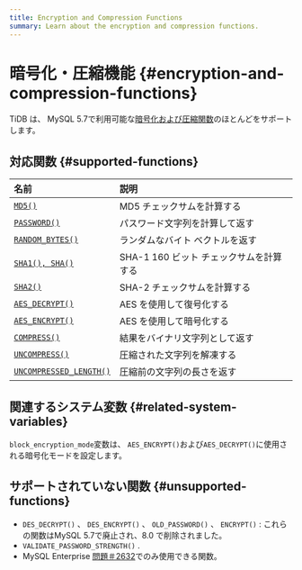 ```yaml
---
title: Encryption and Compression Functions
summary: Learn about the encryption and compression functions.
---
```


# 暗号化・圧縮機能 {#encryption-and-compression-functions}

TiDB は、 MySQL 5.7で利用可能な[暗号化および圧縮関数](https://dev.mysql.com/doc/refman/5.7/en/encryption-functions.html)のほとんどをサポートします。

## 対応関数 {#supported-functions}

| 名前                                                                                                                        | 説明                        |
| :------------------------------------------------------------------------------------------------------------------------ | :------------------------ |
| [`MD5()`](https://dev.mysql.com/doc/refman/5.7/en/encryption-functions.html#function_md5)                                 | MD5 チェックサムを計算する           |
| [`PASSWORD()`](https://dev.mysql.com/doc/refman/5.7/en/encryption-functions.html#function_password)                       | パスワード文字列を計算して返す           |
| [`RANDOM_BYTES()`](https://dev.mysql.com/doc/refman/5.7/en/encryption-functions.html#function_random-bytes)               | ランダムなバイト ベクトルを返す          |
| [`SHA1(), SHA()`](https://dev.mysql.com/doc/refman/5.7/en/encryption-functions.html#function_sha1)                        | SHA-1 160 ビット チェックサムを計算する |
| [`SHA2()`](https://dev.mysql.com/doc/refman/5.7/en/encryption-functions.html#function_sha2)                               | SHA-2 チェックサムを計算する         |
| [`AES_DECRYPT()`](https://dev.mysql.com/doc/refman/5.7/en/encryption-functions.html#function_aes-decrypt)                 | AES を使用して復号化する            |
| [`AES_ENCRYPT()`](https://dev.mysql.com/doc/refman/5.7/en/encryption-functions.html#function_aes-encrypt)                 | AES を使用して暗号化する            |
| [`COMPRESS()`](https://dev.mysql.com/doc/refman/5.7/en/encryption-functions.html#function_compress)                       | 結果をバイナリ文字列として返す           |
| [`UNCOMPRESS()`](https://dev.mysql.com/doc/refman/5.7/en/encryption-functions.html#function_uncompress)                   | 圧縮された文字列を解凍する             |
| [`UNCOMPRESSED_LENGTH()`](https://dev.mysql.com/doc/refman/5.7/en/encryption-functions.html#function_uncompressed-length) | 圧縮前の文字列の長さを返す             |

## 関連するシステム変数 {#related-system-variables}

`block_encryption_mode`変数は、 `AES_ENCRYPT()`および`AES_DECRYPT()`に使用される暗号化モードを設定します。

## サポートされていない関数 {#unsupported-functions}

-   `DES_DECRYPT()` 、 `DES_ENCRYPT()` 、 `OLD_PASSWORD()` 、 `ENCRYPT()` : これらの関数はMySQL 5.7で廃止され、8.0 で削除されました。
-   `VALIDATE_PASSWORD_STRENGTH()` .
-   MySQL Enterprise [問題＃2632](https://github.com/pingcap/tidb/issues/2632)でのみ使用できる関数。
